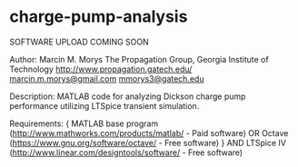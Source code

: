 charge-pump-analysis
====================

SOFTWARE UPLOAD COMING SOON

Author:
Marcin M. Morys
The Propagation Group, Georgia Institute of Technology
http://www.propagation.gatech.edu/
marcin.m.morys@gmail.com
mmorys3@gatech.edu

Description:
MATLAB code for analyzing Dickson charge pump performance utilizing LTSpice transient simulation.

Requirements:
{
MATLAB base program (http://www.mathworks.com/products/matlab/ - Paid software)
OR
Octave (https://www.gnu.org/software/octave/ - Free software)
}
AND 
LTSpice IV (http://www.linear.com/designtools/software/ - Free software)
